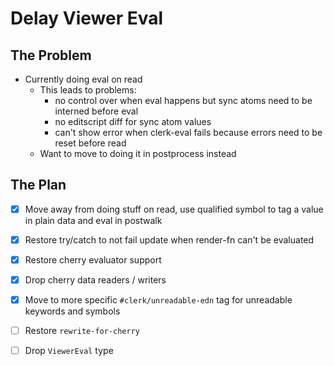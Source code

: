 # Delay Viewer Eval

## The Problem

* Currently doing eval on read
  * This leads to problems: 
    * no control over when eval happens but sync atoms need to be interned before eval
    * no editscript diff for sync atom values
    * can't show error when clerk-eval fails because errors need to be reset before read
  * Want to move to doing it in postprocess instead

## The Plan

* [x] Move away from doing stuff on read, use qualified symbol to tag a value in plain data and eval in postwalk
* [x] Restore try/catch to not fail update when render-fn can't be evaluated
* [x] Restore cherry evaluator support
* [x] Drop cherry data readers / writers
* [x] Move to more specific `#clerk/unreadable-edn` tag for unreadable keywords and symbols
* [ ] Restore `rewrite-for-cherry`
* [ ] Drop `ViewerEval` type

      


